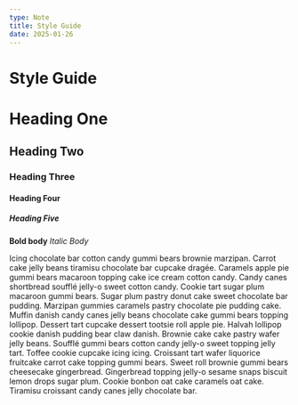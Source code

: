 ```yaml
---
type: Note
title: Style Guide
date: 2025-01-26
---
```


# Style Guide

# Heading One
## Heading Two
### Heading Three
#### Heading Four
##### Heading Five

**Bold body**
*Italic Body*

Icing chocolate bar cotton candy gummi bears brownie marzipan. Carrot cake jelly beans tiramisu chocolate bar cupcake dragée. Caramels apple pie gummi bears macaroon topping cake ice cream cotton candy.
Candy canes shortbread soufflé jelly-o sweet cotton candy. Cookie tart sugar plum macaroon gummi bears. Sugar plum pastry donut cake sweet chocolate bar pudding. Marzipan gummies caramels pastry chocolate pie pudding cake.
Muffin danish candy canes jelly beans chocolate cake gummi bears topping lollipop. Dessert tart cupcake dessert tootsie roll apple pie. Halvah lollipop cookie danish pudding bear claw danish. Brownie cake cake pastry wafer jelly beans.
Soufflé gummi bears cotton candy jelly-o sweet topping jelly tart. Toffee cookie cupcake icing icing. Croissant tart wafer liquorice fruitcake carrot cake topping gummi bears.
Sweet roll brownie gummi bears cheesecake gingerbread. Gingerbread topping jelly-o sesame snaps biscuit lemon drops sugar plum. Cookie bonbon oat cake caramels oat cake. Tiramisu croissant candy canes jelly chocolate bar.
